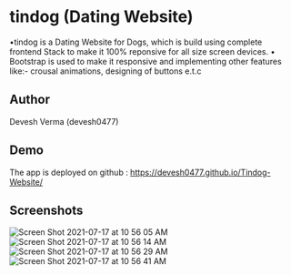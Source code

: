 # tindog (Dating Website)

•tindog is a Dating Website for Dogs, which is build using complete frontend Stack to make it 100% reponsive for all size screen devices.
• Bootstrap is used to make it responsive and implementing other features like:- crousal animations, designing of buttons e.t.c

## Author

Devesh Verma (devesh0477)

## Demo 

The app is deployed on github : https://devesh0477.github.io/Tindog-Website/

## Screenshots 
![Screen Shot 2021-07-17 at 10 56 05 AM](https://user-images.githubusercontent.com/55842034/126040873-31f22d35-1049-49c1-b85d-ce287e13448d.png)
![Screen Shot 2021-07-17 at 10 56 14 AM](https://user-images.githubusercontent.com/55842034/126040875-9f29649e-b834-4f41-9d95-51ec60794422.png)
![Screen Shot 2021-07-17 at 10 56 29 AM](https://user-images.githubusercontent.com/55842034/126040876-343f03c8-057d-4c6c-9975-350d0727a483.png)
![Screen Shot 2021-07-17 at 10 56 41 AM](https://user-images.githubusercontent.com/55842034/126040877-e55f1a6e-a72a-4e5f-ab52-ffe25b572132.png)
